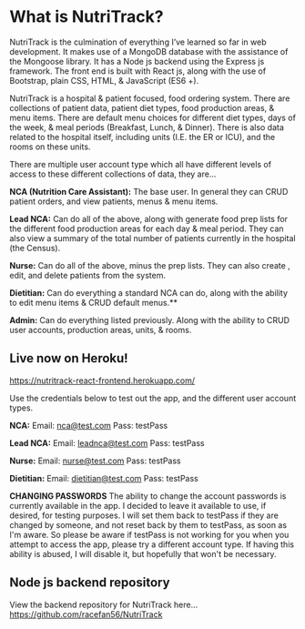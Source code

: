 # What is NutriTrack?

NutriTrack is the culmination of everything I’ve learned so far in web development. It makes use of a MongoDB database with the assistance of the Mongoose library. It has a Node js backend using the Express js framework. The front end is built with React js, along with the use of Bootstrap, plain CSS, HTML, & JavaScript (ES6 +).

NutriTrack is a hospital & patient focused, food ordering system. There are collections of patient data, patient diet types, food production areas, & menu items. There are default menu choices for different diet types, days of the week, & meal periods (Breakfast, Lunch, & Dinner). There is also data related to the hospital itself, including units (I.E. the ER or ICU), and the rooms on these units.

There are multiple user account type which all have different levels of access to these different collections of data, they are...

**NCA (Nutrition Care Assistant):** The base user. In general they can CRUD patient orders, and view patients, menus & menu items.

**Lead NCA:** Can do all of the above, along with generate food prep lists for the different food production areas for each day & meal period. They can also view a summary of the total number of patients currently in the hospital (the Census).

**Nurse:** Can do all of the above, minus the prep lists. They can also create , edit, and delete patients from the system.

**Dietitian:** Can do everything a standard NCA can do, along with the ability to edit menu items & CRUD default menus.**

**Admin:** Can do everything listed previously. Along with the ability to CRUD user accounts, production areas, units, & rooms.

## Live now on Heroku!

https://nutritrack-react-frontend.herokuapp.com/

Use the credentials below to test out the app, and the different user account types.

**NCA:**
Email: nca@test.com
Pass: testPass

**Lead NCA:**
Email: leadnca@test.com
Pass: testPass

**Nurse:**
Email: nurse@test.com
Pass: testPass

**Dietitian:**
Email: dietitian@test.com
Pass: testPass

**CHANGING PASSWORDS**
The ability to change the account passwords is currently available in the app. I decided to leave it available to use, if desired, for testing purposes. I will set them back to testPass if they are changed by someone, and not reset back by them to testPass, as soon as I'm aware. So please be aware if testPass is not working for you when you attempt to access the app, please try a different account type. If having this ability is abused, I will disable it, but hopefully that won't be necessary. 

## Node js backend repository

View the backend repository for NutriTrack here...
https://github.com/racefan56/NutriTrack

